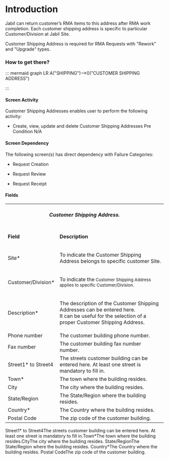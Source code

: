 # Introduction

Jabil can return customer’s RMA items to this address after RMA work completion. Each customer shipping address is specific to particular Customer/Division at Jabil Site.

Customer Shipping Address is required for RMA Requests with "Rework" and "Upgrade" types.

### How to get there?



::: mermaid
graph LR
A("SHIPPING")-->0("CUSTOMER SHIPPING ADDRESS")

:::


#### Screen Activity


Customer Shipping Addresses enables user to perform the following activity:

- Create, view, update and delete
Customer Shipping Addresses
Pre Condition
N/A



#### Screen Dependency



The following screen(s) has direct dependency with Failure Categories:
- Request Creation

- Request Review

- Request Receipt


#### Fields



<table class="confluenceTable"><tbody><tr><td colspan="2" style="text-align: center;" class="confluenceTd"><h5 id="CustomerShippingAddresses-CustomerShippingAddress."><strong>Customer Shipping Address. </strong></h5></td></tr><tr><td class="highlight confluenceTd"><p><strong>Field</strong></p></td><td class="highlight confluenceTd"><p><strong>Description</strong></p></td></tr><tr><td class="confluenceTd"><p>Site*</p></td><td class="confluenceTd"><p><span>To indicate the Customer Shipping Address belongs to specific customer Site.</span></p></td></tr><tr><td class="confluenceTd"><p>Customer/Division*</p></td><td class="confluenceTd"><p><span>To indicate the</span><span style="font-size: 10.0pt;line-height: 13.0pt;background-color: transparent;"> Customer Shipping Address applies to specific Customer/Division.</span></p></td></tr><tr><td class="confluenceTd"><p>Description*</p></td><td class="confluenceTd"><p><span>The description of the <span>Customer Shipping Addresses</span> can be entered here. <br />It can be useful for the selection of a proper Customer Shipping Address.</span></p></td></tr><tr><td colspan="1" class="confluenceTd">Phone number</td><td colspan="1" class="confluenceTd"><span>The customer building phone number.</span></td></tr><tr><td colspan="1" class="confluenceTd">Fax number</td><td colspan="1" class="confluenceTd"><span>The customer building fax number number.</span></td></tr><tr><td colspan="1" class="confluenceTd">Street1* to Street4</td><td colspan="1" class="confluenceTd"><span>The streets customer building can be entered here. At least one street is mandatory to fill in.</span></td></tr><tr><td colspan="1" class="confluenceTd">Town*</td><td colspan="1" class="confluenceTd">The town where the building resides.</td></tr><tr><td colspan="1" class="confluenceTd">City</td><td colspan="1" class="confluenceTd"><span>The city where the building resides. </span></td></tr><tr><td colspan="1" class="confluenceTd">State/Region</td><td colspan="1" class="confluenceTd"><span>The State/Region where the building resides. </span></td></tr><tr><td colspan="1" class="confluenceTd">Country*</td><td colspan="1" class="confluenceTd"><span>The Country where the building resides. </span></td></tr><tr><td colspan="1" class="confluenceTd">Postal Code</td><td colspan="1" class="confluenceTd">The zip code of the customer building.</td></tr></tbody></table>


Street1\* to Street4The streets customer building can be entered here. At least one street is mandatory to fill in.Town\*The town where the building resides.CityThe city where the building resides. State/RegionThe State/Region where the building resides. Country\*The Country where the building resides. Postal CodeThe zip code of the customer building.

